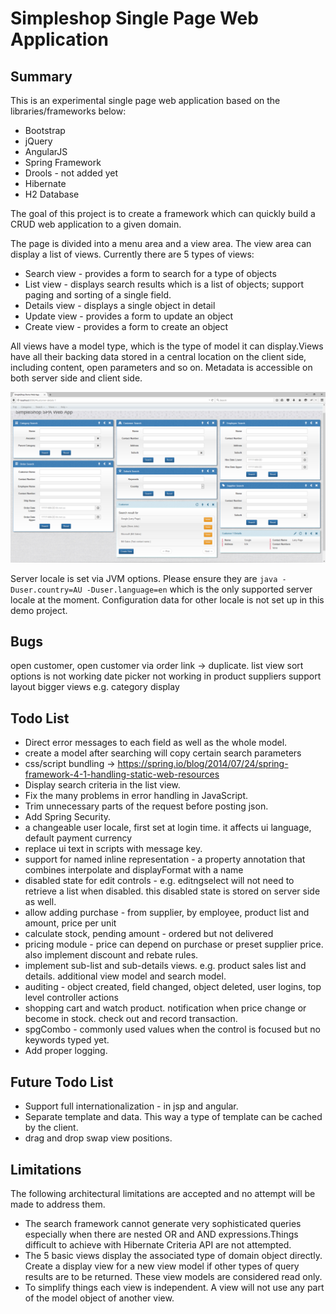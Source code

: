 Simpleshop Single Page Web Application
=======

Summary
-----------
This is an experimental single page web application based on the libraries/frameworks below:

* Bootstrap
* jQuery
* AngularJS
* Spring Framework
* Drools - not added yet
* Hibernate
* H2 Database

The goal of this project is to create a framework which can quickly build a CRUD web application to a given domain. 

The page is divided into a menu area and a view area. The view area can display a list of views. Currently there are 5 types of views:
* Search view - provides a form to search for a type of objects
* List view - displays search results which is a list of objects; support paging and sorting of a single field.
* Details view - displays a single object in detail
* Update view - provides a form to update an object
* Create view - provides a form to create an object

All views have a model type, which is the type of model it can display.Views have all their backing data stored in a central location on the client side, including content, open parameters and so on.
Metadata is accessible on both server side and client side.

<img src="img/screenshot1.png">

Server locale is set via JVM options. Please ensure they are <code>java -Duser.country=AU -Duser.language=en</code> which is the only supported server locale at the moment.
Configuration data for other locale is not set up in this demo project. 

Bugs
-------------
open customer, open customer via order link -> duplicate.
list view sort options is not working
date picker not working in product suppliers
support layout bigger views e.g. category display

Todo List
-----------
 * Direct error messages to each field as well as the whole model.
 * create a model after searching will copy certain search parameters
 * css/script bundling -> https://spring.io/blog/2014/07/24/spring-framework-4-1-handling-static-web-resources
 * Display search criteria in the list view.
 * Fix the many problems in error handling in JavaScript.
 * Trim unnecessary parts of the request before posting json.
 * Add Spring Security.
 * a changeable user locale, first set at login time. it affects ui language, default payment currency
 * replace ui text in scripts with message key.
 * support for named inline representation - a property annotation that combines interpolate and displayFormat with a name
 * disabled state for edit controls - e.g. editngselect will not need to retrieve a list when disabled. this disabled state is stored on server side as well.
 * allow adding purchase - from supplier, by employee, product list and amount, price per unit
 * calculate stock, pending amount - ordered but not delivered
 * pricing module - price can depend on purchase or preset supplier price. also implement discount and rebate rules.
 * implement sub-list and sub-details views. e.g. product sales list and details. additional view model and search model.
 * auditing - object created, field changed, object deleted, user logins, top level controller actions
 * shopping cart and watch product. notification when price change or become in stock. check out and record transaction.
 * spgCombo - commonly used values when the control is focused but no keywords typed yet.
 * Add proper logging.

Future Todo List 
-----------
 * Support full internationalization - in jsp and angular.
 * Separate template and data. This way a type of template can be cached by the client.
 * drag and drop swap view positions.
 
Limitations
-----------
The following architectural limitations are accepted and no attempt will be made to address them.

* The search framework cannot generate very sophisticated queries especially when there are nested OR and AND expressions.Things difficult to achieve with Hibernate Criteria API are not attempted.
* The 5 basic views display the associated type of domain object directly. Create a display view for a new view model if other types of query results are to be returned. These view models are considered read only. 
* To simplify things each view is independent. A view will not use any part of the model object of another view. 








